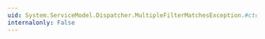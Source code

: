 ```yaml
---
uid: System.ServiceModel.Dispatcher.MultipleFilterMatchesException.#ctor
internalonly: False
---
```

